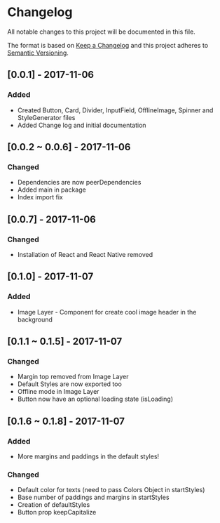 # Changelog
All notable changes to this project will be documented in this file.

The format is based on [Keep a Changelog](http://keepachangelog.com/en/1.0.0/)
and this project adheres to [Semantic Versioning](http://semver.org/spec/v2.0.0.html).

## [0.0.1] - 2017-11-06
### Added
- Created Button, Card, Divider, InputField, OfflineImage, Spinner and StyleGenerator files
- Added Change log and initial documentation

## [0.0.2 ~ 0.0.6] - 2017-11-06
### Changed
- Dependencies are now peerDependencies
- Added main in package
- Index import fix

## [0.0.7] - 2017-11-06
### Changed
- Installation of React and React Native removed

## [0.1.0] - 2017-11-07
### Added
- Image Layer - Component for create cool image header in the background

## [0.1.1 ~ 0.1.5] - 2017-11-07
### Changed
- Margin top removed from Image Layer
- Default Styles are now exported too
- Offline mode in Image Layer
- Button now have an optional loading state (isLoading)

## [0.1.6 ~ 0.1.8] - 2017-11-07
### Added
- More margins and paddings in the default styles!
### Changed
- Default color for texts (need to pass Colors Object in startStyles)
- Base number of paddings and margins in startStyles
- Creation of defaultStyles
- Button prop keepCapitalize